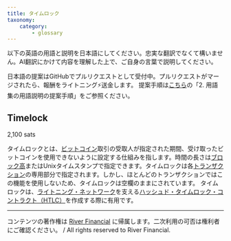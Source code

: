 ```yaml
---
title: タイムロック
taxonomy:
    category:
        - glossary
---
```


以下の英語の用語と説明を日本語にしてください。忠実な翻訳でなくて構いません。AI翻訳にかけて内容を理解した上で、ご自身の言葉で説明してください。

日本語の提案はGitHubでプルリクエストとして受付中。プルリクエストがマージされたら、報酬をライトニング⚡️送金します。
提案手順は[こちら](https://github.com/lostinbitcoin/categories/wiki)の「2. 用語集の用語説明の提案手順」をご参照ください。

## Timelock
2,100 sats

タイムロックとは、[ビットコイン](http://lostinbitcoin.jp.testrs.jp/staging/glossary/bitcoin-2/)取引の受取人が指定された期間、受け取ったビットコインを使用できないように設定する仕組みを指します。時間の長さは[ブロック高](http://lostinbitcoin.jp.testrs.jp/staging/glossary/block_height/)またはUnixタイムスタンプで指定できます。タイムロックは各[トランザクション](http://lostinbitcoin.jp.testrs.jp/staging/glossary/transaction/)の専用部分で指定されます。しかし、ほとんどのトランザクションではこの機能を使用しないため、タイムロックは空欄のままにされています。 タイムロックは、[ライトニング・ネットワーク](http://lostinbitcoin.jp.testrs.jp/staging/glossary/lightning_network/)を支える[ハッシュド・タイムロック・コントラクト（HTLC）](http://lostinbitcoin.jp.testrs.jp/staging/glossary/htlc/)を作成する際に有用です。

---
コンテンツの著作権は [River Financial](https://river.com/) に帰属します。二次利用の可否は権利者にご確認ください。 / All rights reserved to River Financial.
